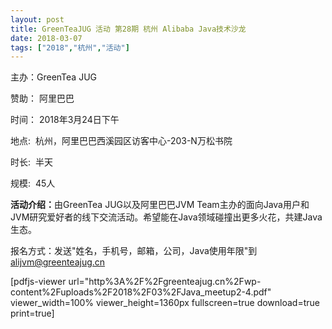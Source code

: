 ```yaml
---
layout: post
title: GreenTeaJUG 活动 第28期 杭州 Alibaba Java技术沙龙
date: 2018-03-07
tags: ["2018","杭州","活动"]
---
```


<span class="s1">主办：</span><span class="s2">GreenTea JUG</span>

<span class="s2">赞助：</span> <span class="s2">阿里巴巴</span>

<span class="s1">时间：</span><span class="s2"> 2018</span><span class="s1">年</span><span class="s2">3</span><span class="s1">月</span><span class="s2">24</span><span class="s1">日下午</span>

<span class="s2">地点</span><span class="s3">:<span class="Apple-converted-space">&nbsp; </span></span><span class="s2">杭州，阿里巴巴西溪园区访客中心</span><span class="s3">-203-N</span><span class="s2">万松书院</span>

<span class="s2">时长</span><span class="s3">:<span class="Apple-converted-space">&nbsp; </span></span><span class="s2">半天</span>

<span class="s1">规模</span><span class="s2">:<span class="Apple-converted-space">&nbsp; </span>45</span><span class="s1">人</span>

<span class="s1">**活动介绍：**</span><span class="s2">由</span><span class="s3">GreenTea JUG</span><span class="s2">以及阿里巴巴</span><span class="s3">JVM Team</span><span class="s2">主办的面向</span><span class="s3">Java</span><span class="s2">用户和</span><span class="s3">JVM</span><span class="s2">研究爱好者的线下交流活动。希望能在</span><span class="s3">Java</span><span class="s2">领域碰撞出更多火花，共建</span><span class="s3">Java</span><span class="s2">生态。</span>

报名方式：<span class="s2">发送"姓名，手机号，邮箱，公司，</span><span class="s3">Java</span><span class="s2">使用年限"到</span><span class="s3"> alijvm@greenteajug.cn</span>

[pdfjs-viewer url="http%3A%2F%2Fgreenteajug.cn%2Fwp-content%2Fuploads%2F2018%2F03%2FJava_meetup2-4.pdf" viewer_width=100% viewer_height=1360px fullscreen=true download=true print=true]